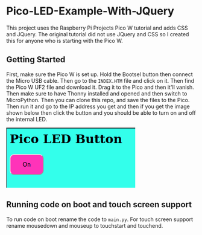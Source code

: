 # Pico-LED-Example-With-JQuery
This project uses the Raspberry Pi Projects Pico W tutorial and adds CSS and JQuery. The original tutorial did not use JQuery and CSS so I created this for anyone who is starting with the Pico W.

## Getting Started

First, make sure the Pico W is set up. Hold the Bootsel button then connect the Micro USB cable. Then go to the `INDEX.HTM` file and click on it. Then find the Pico W UF2 file and download it. Drag it to the Pico and then it'll vanish. Then make sure to have Thonny installed and opened and then switch to MicroPython. Then you can clone this repo, and save the files to the Pico. Then run it and go to the IP address you get and then if you get the image shown below then click the button and you should be able to turn on and off the internal LED.

![Pico](https://github.com/sentairanger/Pico-LED-Example-With-JQuery/blob/main/pico-w.png)

## Running code on boot and touch screen support

To run code on boot rename the code to `main.py`. For touch screen support rename mousedown and mouseup to touchstart and touchend.
